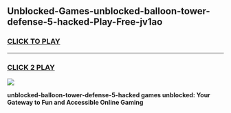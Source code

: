 
## Unblocked-Games-unblocked-balloon-tower-defense-5-hacked-Play-Free-jv1ao
<h3>
<a href="https://premium76.site?title=unblocked-balloon-tower-defense-5-hacked&ref=19M">CLICK TO PLAY</a></h3>
<hr>

<h3>
<a href="https://premium76.site?title=unblocked-balloon-tower-defense-5-hacked&ref=19M">CLICK 2 PLAY</a>
  
</h3>

<a href="https://premium76.site?title=unblocked-balloon-tower-defense-5-hacked&ref=19M"><img src="https://clearcache.store/games.png"></a>


**unblocked-balloon-tower-defense-5-hacked games unblocked: Your Gateway to Fun and Accessible Online Gaming**
